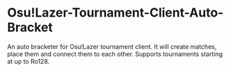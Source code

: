 # Osu!Lazer-Tournament-Client-Auto-Bracket
 An auto bracketer for Osu!Lazer tournament client. It will create matches, place them and connect them to each other. Supports tournaments starting at up to Ro128.
